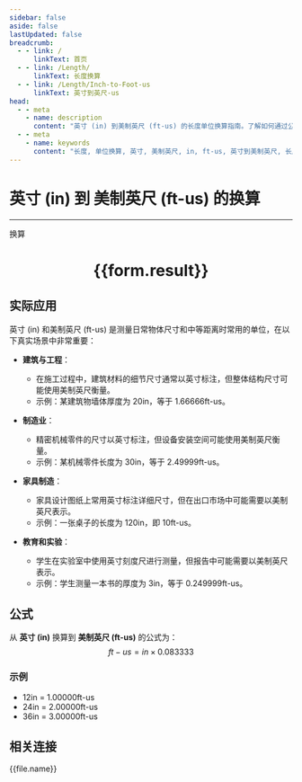```yaml
---
sidebar: false
aside: false
lastUpdated: false
breadcrumb:
  - - link: /
      linkText: 首页
  - - link: /Length/
      linkText: 长度换算
  - - link: /Length/Inch-to-Foot-us
      linkText: 英寸到英尺-us
head:
  - - meta
    - name: description
      content: "英寸 (in) 到美制英尺 (ft-us) 的长度单位换算指南。了解如何通过公式 ft-us = in × 0.083333 换算为美制英尺。"
  - - meta
    - name: keywords
      content: "长度, 单位换算, 英寸, 美制英尺, in, ft-us, 英寸到美制英尺, 长度换算指南"
---
```

# 英寸 (in) 到 美制英尺 (ft-us) 的换算
---
<script setup>
import { onMounted, reactive, inject, ref } from 'vue'
import { NButton, NForm, NFormItem, NInput, NInputNumber, NSelect, NCard, useMessage,NGrid ,NGi } from 'naive-ui'
import { defineClientComponent } from 'vitepress'
import { Length } from '../../files';

const convert = inject('convert')

const form = reactive({
  number: null,
  result: '',
})

const convertHandler = () => {
  if (form.number !== null && !isNaN(form.number)) {
    const convertedValue = parseFloat(form.number) * 0.083333
    form.result = `${form.number}in = ${convertedValue.toFixed(6)}ft-us`
  } else {
    form.result = '请输入有效的数值。'
  }
}
</script>

<n-form size="large" :model="form">
  <n-form-item label="英寸 (in)">
    <n-input-number v-model:value="form.number" placeholder="输入英寸" style="width: 100%" />
  </n-form-item>
  <n-form-item>
    <n-button type="primary" @click="convertHandler" block>换算</n-button>
  </n-form-item>
</n-form>

<n-card  embedded :bordered="false" hoverable>
  <div  style="text-align:center">
    <h1>{{form.result}}</h1>
  </div>
</n-card>

## 实际应用

英寸 (in) 和美制英尺 (ft-us) 是测量日常物体尺寸和中等距离时常用的单位，在以下真实场景中非常重要：

- **建筑与工程**：
  - 在施工过程中，建筑材料的细节尺寸通常以英寸标注，但整体结构尺寸可能使用美制英尺衡量。
  - 示例：某建筑物墙体厚度为 20in，等于 1.66666ft-us。

- **制造业**：
  - 精密机械零件的尺寸以英寸标注，但设备安装空间可能使用美制英尺衡量。
  - 示例：某机械零件长度为 30in，等于 2.49999ft-us。

- **家具制造**：
  - 家具设计图纸上常用英寸标注详细尺寸，但在出口市场中可能需要以美制英尺表示。
  - 示例：一张桌子的长度为 120in，即 10ft-us。

- **教育和实验**：
  - 学生在实验室中使用英寸刻度尺进行测量，但报告中可能需要以美制英尺表示。
  - 示例：学生测量一本书的厚度为 3in，等于 0.249999ft-us。

## 公式

从 **英寸 (in)** 换算到 **美制英尺 (ft-us)** 的公式为：
$$ ft-us = in \times 0.083333 $$

### 示例
- 12in = 1.00000ft-us
- 24in = 2.00000ft-us
- 36in = 3.00000ft-us

## 相关连接
<n-grid x-gap="12" :cols="4">
  <n-gi v-for="(file, index) in Length" :key="index">
    <n-button
      text
      tag="a"
      :href="file.path"
      type="primary"
    >
      {{file.name}}
    </n-button>
  </n-gi>
</n-grid>